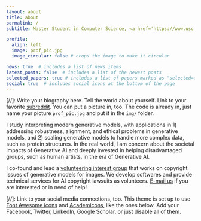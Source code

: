 ```yaml
---
layout: about
title: about
permalink: /
subtitle: Master Student in Computer Science, <a href='https://www.usc.edu/'>University of Southern California</a>. 

profile:
  align: left
  image: prof_pic.jpg
  image_circular: false # crops the image to make it circular

news: true  # includes a list of news items
latest_posts: false  # includes a list of the newest posts
selected_papers: true # includes a list of papers marked as "selected={true}"
social: true  # includes social icons at the bottom of the page
---
```


[//]: Write your biography here. Tell the world about yourself. Link to your favorite [subreddit](http://reddit.com). You can put a picture in, too. The code is already in, just name your picture `prof_pic.jpg` and put it in the `img/` folder.

I study interpreting modern generative models, with applications in 1) addressing robustness, alignment, and ethical problems in generative models, and 2) scaling generative models to handle more complex data, such as protein structures. In the real world, I am concern about the societal impacts of Generative AI and deeply invested in helping disadvantaged groups, such as human artists, in the era of Generative AI.

I co-found and lead a [volunteering interest group](https://psyker-team.github.io/index_en.html) that works on copyright issues of generative models for images. We develop softwares and provide technical services for AI copyright lawsuits as volunteers. [E-mail us](mailto:mist202304@gmail.com) if you are interested or in need of help!



[//]: Link to your social media connections, too. This theme is set up to use [Font Awesome icons](http://fortawesome.github.io/Font-Awesome/) and [Academicons](https://jpswalsh.github.io/academicons/), like the ones below. Add your Facebook, Twitter, LinkedIn, Google Scholar, or just disable all of them.

